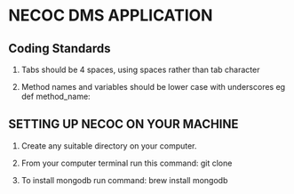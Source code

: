 NECOC DMS APPLICATION
=====================

Coding Standards
----------------
1.  Tabs should be 4 spaces, using spaces rather than tab character

2.  Method names and variables should be lower case with underscores eg def method_name:

SETTING UP NECOC ON YOUR MACHINE
-----------------------------------
1. Create any suitable directory on your computer.

2. From your computer terminal run this command: git clone

3. To install mongodb run command: brew install mongodb 